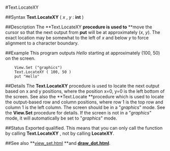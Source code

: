 
#Text.LocateXY

##Syntax
**Text.LocateXY** ( *x* , *y* : **int** )



##Description
The **Text.LocateXY **procedure is used to** **move the cursor so that the next output from **put** will be at approximately (*x*, *y*). The exact location may be somewhat to the left of *x* and below *y* to force alignment to a character boundary.



##Example
This program outputs *Hello* starting at approximately (100, 50) on the screen.


        View.Set ("graphics")
        Text.LocateXY ( 100, 50 )
        put "Hello"
##Details
The **Text.LocateXY** procedure is used to locate the next output based on x and y positions, where the position x=0, y=0 is the left bottom of the screen. See also the **Text.Locate **procedure which is used to locate the output-based row and column positions, where row 1 is the top row and column 1 is the left column.
The screen should be in a "*graphics*" mode. See the **View.Set** procedure for details. If the screen is not in a "*graphics*" mode, it will automatically be set to "*graphics*" mode.



##Status
Exported qualified.
This means that you can only call the function by calling **Text.LocateXY** , not by calling **LocateXY**.



##See also
**[view_set.html](View.Set) **and **[draw_dot.html](Draw.Dot)**.


